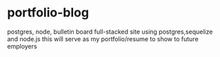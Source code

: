 # portfolio-blog
postgres, node, bulletin board
full-stacked site using postgres,sequelize and node.js
this will serve as my portfolio/resume to show to future employers
